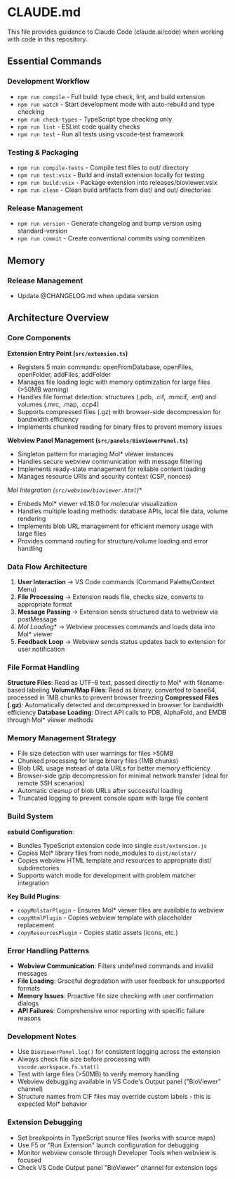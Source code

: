# CLAUDE.md

This file provides guidance to Claude Code (claude.ai/code) when working with code in this repository.

## Essential Commands

### Development Workflow
- `npm run compile` - Full build: type check, lint, and build extension
- `npm run watch` - Start development mode with auto-rebuild and type checking
- `npm run check-types` - TypeScript type checking only
- `npm run lint` - ESLint code quality checks
- `npm run test` - Run all tests using vscode-test framework

### Testing & Packaging
- `npm run compile-tests` - Compile test files to out/ directory
- `npm run test:vsix` - Build and install extension locally for testing
- `npm run build:vsix` - Package extension into releases/bioviewer.vsix
- `npm run clean` - Clean build artifacts from dist/ and out/ directories

### Release Management
- `npm run version` - Generate changelog and bump version using standard-version
- `npm run commit` - Create conventional commits using commitizen

## Memory

### Release Management
- Update @CHANGELOG.md when update version

## Architecture Overview

### Core Components

**Extension Entry Point (`src/extension.ts`)**
- Registers 5 main commands: openFromDatabase, openFiles, openFolder, addFiles, addFolder
- Manages file loading logic with memory optimization for large files (>50MB warning)
- Handles file format detection: structures (.pdb, .cif, .mmcif, .ent) and volumes (.mrc, .map, .ccp4)
- Supports compressed files (.gz) with browser-side decompression for bandwidth efficiency
- Implements chunked reading for binary files to prevent memory issues

**Webview Panel Management (`src/panels/BioViewerPanel.ts`)**
- Singleton pattern for managing Mol* viewer instances
- Handles secure webview communication with message filtering
- Implements ready-state management for reliable content loading
- Manages resource URIs and security context (CSP, nonces)

**Mol* Integration (`src/webview/bioviewer.html`)**
- Embeds Mol* viewer v4.18.0 for molecular visualization
- Handles multiple loading methods: database APIs, local file data, volume rendering
- Implements blob URL management for efficient memory usage with large files
- Provides command routing for structure/volume loading and error handling

### Data Flow Architecture

1. **User Interaction** → VS Code commands (Command Palette/Context Menu)
2. **File Processing** → Extension reads file, checks size, converts to appropriate format
3. **Message Passing** → Extension sends structured data to webview via postMessage
4. **Mol* Loading** → Webview processes commands and loads data into Mol* viewer
5. **Feedback Loop** → Webview sends status updates back to extension for user notification

### File Format Handling

**Structure Files**: Read as UTF-8 text, passed directly to Mol* with filename-based labeling
**Volume/Map Files**: Read as binary, converted to base64, processed in 1MB chunks to prevent browser freezing
**Compressed Files (.gz)**: Automatically detected and decompressed in browser for bandwidth efficiency
**Database Loading**: Direct API calls to PDB, AlphaFold, and EMDB through Mol* viewer methods

### Memory Management Strategy

- File size detection with user warnings for files >50MB
- Chunked processing for large binary files (1MB chunks)
- Blob URL usage instead of data URLs for better memory efficiency
- Browser-side gzip decompression for minimal network transfer (ideal for remote SSH scenarios)
- Automatic cleanup of blob URLs after successful loading
- Truncated logging to prevent console spam with large file content

### Build System

**esbuild Configuration**: 
- Bundles TypeScript extension code into single `dist/extension.js`
- Copies Mol* library files from node_modules to `dist/molstar/`
- Copies webview HTML template and resources to appropriate dist/ subdirectories
- Supports watch mode for development with problem matcher integration

**Key Build Plugins**:
- `copyMolstarPlugin` - Ensures Mol* viewer files are available to webview
- `copyHtmlPlugin` - Copies webview template with placeholder replacement
- `copyResourcesPlugin` - Copies static assets (icons, etc.)

### Error Handling Patterns

- **Webview Communication**: Filters undefined commands and invalid messages
- **File Loading**: Graceful degradation with user feedback for unsupported formats
- **Memory Issues**: Proactive file size checking with user confirmation dialogs
- **API Failures**: Comprehensive error reporting with specific failure reasons

### Development Notes

- Use `BioViewerPanel.log()` for consistent logging across the extension
- Always check file size before processing with `vscode.workspace.fs.stat()`
- Test with large files (>50MB) to verify memory handling
- Webview debugging available in VS Code's Output panel ("BioViewer" channel)
- Structure names from CIF files may override custom labels - this is expected Mol* behavior

### Extension Debugging

- Set breakpoints in TypeScript source files (works with source maps)
- Use F5 or "Run Extension" launch configuration for debugging
- Monitor webview console through Developer Tools when webview is focused
- Check VS Code Output panel "BioViewer" channel for extension logs